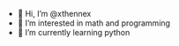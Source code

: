 - 👋 Hi, I’m @xthennex
- 👀 I’m interested in math and programming
- 🌱 I’m currently learning python

